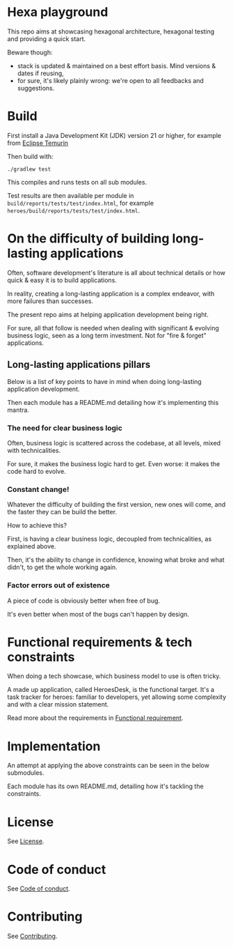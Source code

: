 # Hexa playground

This repo aims at showcasing hexagonal architecture, hexagonal testing and providing a quick start.

Beware though:

- stack is updated & maintained on a best effort basis. Mind versions & dates if reusing,
- for sure, it's likely plainly wrong: we're open to all feedbacks and suggestions.

# Build

First install a Java Development Kit (JDK) version 21 or higher, for example
from [Eclipse Temurin](https://adoptium.net/temurin/releases/?package=jdk&version=21)

Then build with:

```
./gradlew test 
```

This compiles and runs tests on all sub modules.

Test results are then available per module in `build/reports/tests/test/index.html`, for
example `heroes/build/reports/tests/test/index.html`.

# On the difficulty of building long-lasting applications

Often, software development's literature is all about technical details or how quick & easy it is to build applications.

In reality, creating a long-lasting application is a complex endeavor, with more failures than successes.

The present repo aims at helping application development being right. 

For sure, all that follow is needed when dealing with significant & evolving business logic, seen as a long term
investment. Not for "fire & forget" applications.

## Long-lasting applications pillars

Below is a list of key points to have in mind when doing long-lasting application development.

Then each module has a README.md detailing how it's implementing this mantra.

### The need for clear business logic

Often, business logic is scattered across the codebase, at all levels, mixed with technicalities.

For sure, it makes the business logic hard to get. Even worse: it makes the code hard to evolve.

### Constant change!

Whatever the difficulty of building the first version, new ones will come, and the faster they can be build the better.

How to achieve this?

First, is having a clear business logic, decoupled from technicalities, as explained above.

Then, it's the ability to change in confidence, knowing what broke and what didn't, to get the whole working again.

### Factor errors out of existence

A piece of code is obviously better when free of bug.

It's even better when most of the bugs can't happen by design.

# Functional requirements & tech constraints

When doing a tech showcase, which business model to use is often tricky.

A made up application, called HeroesDesk, is the functional target. It's a task tracker for heroes: familiar to
developers, yet allowing some complexity and with a clear mission statement.

Read more about the requirements in [Functional requirement](FUNCTIONAL_REQUIREMENTS.md).

# Implementation

An attempt at applying the above constraints can be seen in the below submodules.

Each module has its own README.md, detailing how it's tackling the constraints.

# License

See [License](LICENSE).

# Code of conduct

See [Code of conduct](CODE_OF_CONDUCT.md).

# Contributing

See [Contributing](CONTRIBUTING.md).